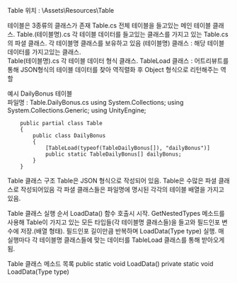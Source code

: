 Table 위치 : \Assets\Resources\Table

테이블은 3종류의 클래스가 존재
    Table.cs
        전체 테이블을 들고있는 메인 테이블 클래스.
    Table.(테이블명).cs 
        각 테이블 데이터를 들고있는 클래스를 가지고 있는 Table.cs의 파셜 클래스.
        각 테이블명 클래스를 보유하고 있음
        (테이블명) 클래스 : 해당 테이블 데이터를 가지고있는 클래스.            
    Table(테이블명).cs
        각 테이블 데이터 형식 클래스.
    TableLoad 클래스 : 어트리뷰트를 통해 JSON형식의 테이블 데이터를 찾아 역직렬화 후 Object 형식으로 리턴해주는 역할

예시
    DailyBonus 테이블    
    파일명 : Table.DailyBonus.cs
        using System.Collections;
        using System.Collections.Generic;
        using UnityEngine;

        public partial class Table
        {
            public class DailyBonus
            {
                [TableLoad(typeof(TableDailyBonus[]), "dailyBonus")]
                public static TableDailyBonus[] dailyBonus;
            }
        }



Table 클래스 구조
    Table은 JSON 형식으로 작성되어 있음.
    Table은 수많은 파셜 클래스로 작성되어있음
    각 파셜 클래스들은 파일명에 명시된 각각의 테이블 배열을 가지고 있음.

Table 클래스 실행 순서
    LoadData() 함수 호출시 시작.
    GetNestedTypes 메소드를 사용해 Table이 가지고 있는 모든 타입들(각 테이블명 클래스들)을 들고와 필드인포 변수에 저장.(배열 형태).
    필드인포 길이만큼 반복하며 LoadData(Type type) 실행.
    매 실행마다 각 테이블명 클래스들에 맞는 데이터를 TableLoad 클래스를 통해 받아오게됨.

Table 클래스 메소드 목록
    public static void LoadData()
    private static void LoadData(Type type)
